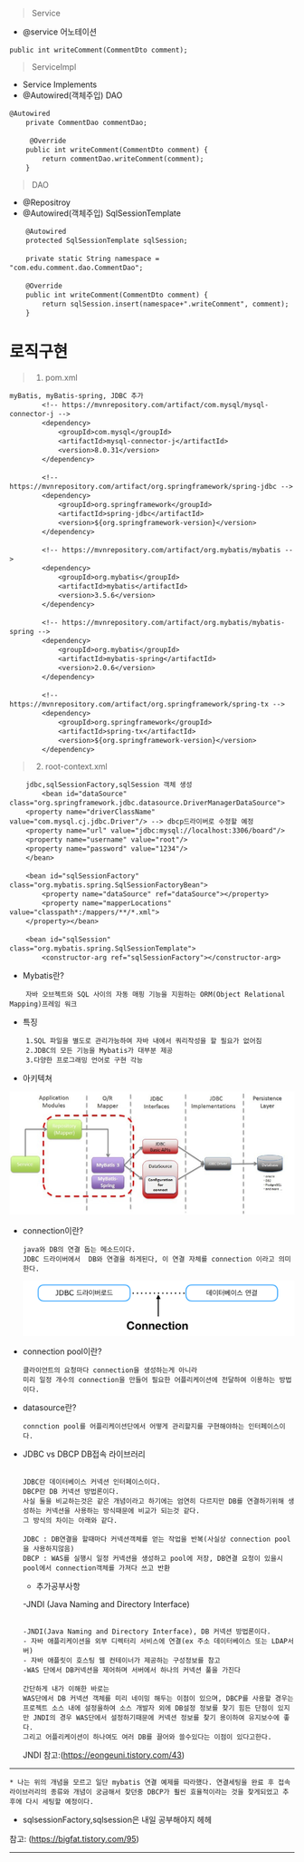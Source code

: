> Service
- @service 어노테이션
```
public int writeComment(CommentDto comment);
```

> ServiceImpl
- Service Implements 
- @Autowired(객체주입) DAO
```
@Autowired
    private CommentDao commentDao;

     @Override
    public int writeComment(CommentDto comment) {
        return commentDao.writeComment(comment);
    }
```

> DAO
- @Repositroy
- @Autowired(객체주입) SqlSessionTemplate 
```
    @Autowired
    protected SqlSessionTemplate sqlSession;
    
    private static String namespace = "com.edu.comment.dao.CommentDao";
    
    @Override
    public int writeComment(CommentDto comment) {
        return sqlSession.insert(namespace+".writeComment", comment);
    }
```

# 로직구현 

> 1. pom.xml
```
myBatis, myBatis-spring, JDBC 추가
		<!-- https://mvnrepository.com/artifact/com.mysql/mysql-connector-j -->
		<dependency>
		    <groupId>com.mysql</groupId>
		    <artifactId>mysql-connector-j</artifactId>
		    <version>8.0.31</version>
		</dependency>
		
		<!-- https://mvnrepository.com/artifact/org.springframework/spring-jdbc -->
		<dependency>
		    <groupId>org.springframework</groupId>
		    <artifactId>spring-jdbc</artifactId>
		    <version>${org.springframework-version}</version>
		</dependency>
		
		<!-- https://mvnrepository.com/artifact/org.mybatis/mybatis -->
		<dependency>
		    <groupId>org.mybatis</groupId>
		    <artifactId>mybatis</artifactId>
		    <version>3.5.6</version>
		</dependency>
		
		<!-- https://mvnrepository.com/artifact/org.mybatis/mybatis-spring -->
		<dependency>
		    <groupId>org.mybatis</groupId>
		    <artifactId>mybatis-spring</artifactId>
		    <version>2.0.6</version>
		</dependency>
		
		<!-- https://mvnrepository.com/artifact/org.springframework/spring-tx -->
		<dependency>
		    <groupId>org.springframework</groupId>
		    <artifactId>spring-tx</artifactId>
		    <version>${org.springframework-version}</version>
		</dependency> 
```


> 2. root-context.xml

```
    jdbc,sqlSessionFactory,sqlSession 객체 생성
        <bean id="dataSource" class="org.springframework.jdbc.datasource.DriverManagerDataSource">
	<property name="driverClassName" value="com.mysql.cj.jdbc.Driver"/> --> dbcp드라이버로 수정할 예정
	<property name="url" value="jdbc:mysql://localhost:3306/board"/>
	<property name="username" value="root"/>
	<property name="password" value="1234"/>
	</bean>
	
	<bean id="sqlSessionFactory" class="org.mybatis.spring.SqlSessionFactoryBean">
		<property name="dataSource" ref="dataSource"></property>
		<property name="mapperLocations" value="classpath*:/mappers/**/*.xml">   
	</property></bean>
		
	<bean id="sqlSession" class="org.mybatis.spring.SqlSessionTemplate">
		<constructor-arg ref="sqlSessionFactory"></constructor-arg>	  
```

- Mybatis란?
```
	자바 오브젝트와 SQL 사이의 자동 매핑 기능을 지원하는 ORM(Object Relational Mapping)프레임 워크
```
- 특징
```
	1.SQL 파일을 별도로 관리가능하여 자바 내에서 쿼리작성을 할 필요가 없어짐
	2.JDBC의 모든 기능을 Mybatis가 대부분 제공
	3.다양한 프로그래밍 언어로 구현 각능
```
- 아키텍쳐
<img src="https://github.com/gjwoo96/Stu_StepByStep/blob/main/Spring%20Stu/img/mybatis_architecture.png?raw=true"/>


- connection이란?
    ```
    java와 DB의 연결 돕는 메소드이다. 
    JDBC 드라이버에서  DB와 연결을 하게된다, 이 연결 자체를 connection 이라고 의미한다.
    ```
    <img src="https://github.com/gjwoo96/Stu_StepByStep/blob/main/Spring%20Stu/img/connection.png?raw=true"/>
    
- connection pool이란?

    ```
    클라이언트의 요청마다 connection을 생성하는게 아니라
    미리 일정 개수의 connection을 만들어 필요한 어플리케이션에 전달하여 이용하는 방법이다.
    ```

- datasource란?

    ```
    connction pool를 어플리케이션단에서 어떻게 관리할지를 구현해야하는 인터페이스이다.
    ```

- JDBC vs DBCP DB접속 라이브러리

    ```

	JDBC란 데이터베이스 커넥션 인터페이스이다.
	DBCP란 DB 커넥션 방법론이다.
	사실 둘을 비교하는것은 같은 개념이라고 하기에는 엄연히 다르지만 DB를 연결하기위해 생성하는 커넥션을 사용하는 방식때문에 비교가 되는것 같다.
	그 방식의 차이는 아래와 같다.
	
   JDBC : DB연결을 할때마다 커넥션객체를 얻는 작업을 반복(사실상 connection pool을 사용하지않음)
   DBCP : WAS를 실행시 일정 커넥션을 생성하고 pool에 저장, DB연결 요청이 있을시 pool에서 connection객체를 가져다 쓰고 반환

   ``` 

   * 추가공부사항

   -JNDI (Java Naming and Directory Interface)
	
	```

	-JNDI(Java Naming and Directory Interface), DB 커넥션 방법론이다.
	- 자바 애플리케이션을 외부 디렉터리 서비스에 연결(ex 주소 데이터베이스 또는 LDAP서버)
	- 자바 애플릿이 호스팅 웹 컨테이너가 제공하는 구성정보를 참고
	-WAS 단에서 DB커넥션을 제어하며 서버에서 하나의 커넥션 풀을 가진다

	간단하게 내가 이해한 바로는
	WAS단에서 DB 커넥션 객체를 미리 네이밍 해두는 이점이 있으며, DBCP를 사용할 경우는 프로젝트 소스 내에 설정을하여 소스 개발자 외에 DB설정 정보를 찾기 힘든 단점이 있지만 JNDI의 경우 WAS단에서 설정하기때문에 커넥션 정보를 찾기 용이하여 유지보수에 좋다.
	그리고 어플리케이션이 하나여도 여러 DB를 끌어와 쓸수있다는 이점이 있다고한다.
	
	```
	JNDI 참고:(https://eongeuni.tistory.com/43)  
___	

```
* 나는 위의 개념을 모르고 일단 mybatis 연결 예제를 따라했다. 연결세팅을 완료 후 접속 라이브러리의 종류와 개념이 궁금해서 찾던중 DBCP가 훨씬 효율적이라는 것을 찾게되었고 추후에 다시 세팅할 예정이다.
```    

- sqlsessionFactory,sqlsession은 내일 공부해야지 헤헤


참고: (https://bigfat.tistory.com/95)
____


